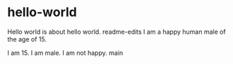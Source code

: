 # hello-world
Hello world is about hello world.
 readme-edits
I am a happy human male of the age of 15. 

I am 15. I am male. I am not happy.
 main
